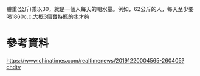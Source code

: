 體重(公斤)乘以30，就是一個人每天的喝水量。例如，62公斤的人，每天至少要喝1860c.c.大概3個寶特瓶的水才夠  

# 參考資料  
https://www.chinatimes.com/realtimenews/20191220004565-260405?chdtv  
